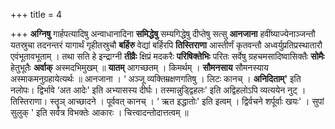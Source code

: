 +++
title = 4

+++
**अग्निषु** गार्हपत्यादिषु अन्वाधानादिना **समिद्धेषु** सम्यगिद्धेषु दीप्तेषु सत्सु **आनजाना** हवींष्याज्येनाञ्जन्तौ यतस्रुचा तदनन्तरं यागार्थं गृहीतस्रुचौ **बर्हिरु** वेद्यां बर्हिरपि **तिस्तिराणा** आस्तीर्णं कृतवन्तौ अध्वर्युप्रतिप्रस्थातारौ एवंभूतावभूताम् । तथा सति हे इन्द्राग्नी **तीव्रैः** क्षिप्रं मदकरैः **परिषिक्तेभिः** परितः सर्वेषु ग्रहचमसादिष्वासिक्तैः **सोमैः** हेतुभूतैः **अर्वाक्** अस्मदभिमुखम् ॥ **यातम्** आगच्छतम् । किमर्थम् । **सौमनसाय** सौमनस्याय अस्माकमनुग्रहायेत्यर्थः ॥ आनजाना ।  ‘ अञ्जू व्यक्तिम्रक्षणगतिषु । लिटः कानच् । **अनिदिताम्'** इति नलोपः। द्विर्भावे ‘अत आदेः' इति अभ्यासस्य दीर्घः। तस्मान्नुड्द्विहलः' इति अद्विहलोऽपि व्यत्ययेन नुट् । तिस्तिराणा। स्तॄञ् आच्छादने । पूर्ववत् कानच् ।  ‘ ऋत इद्धातोः' इति इत्वम् । द्विर्वचने शर्पूर्वाः खयः' । सुपां सुलुक् ' इति सर्वत्र विभक्तेः आकारः । चित्त्वादन्तोदात्तत्वम् ॥
